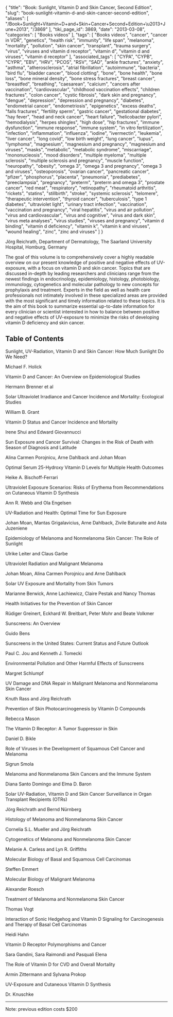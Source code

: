 {
    "title": "Book: Sunlight, Vitamin D and Skin Cancer, Second Edition",
    "slug": "book-sunlight-vitamin-d-and-skin-cancer-second-edition",
    "aliases": [
        "/Book+Sunlight+Vitamin+D+and+Skin+Cancer+Second+Edition+\u2013+June+2013",
        "/3869"
    ],
    "tiki_page_id": 3869,
    "date": "2013-03-08",
    "categories": [
        "Books videos"
    ],
    "tags": [
        "Books videos",
        "cancer",
        "cancer in VDR",
        "genetics",
        "health risk",
        "immunity",
        "life span",
        "melanoma",
        "mortality",
        "pollution",
        "skin cancer",
        "transplant",
        "trauma surgery",
        "virus",
        "viruses and vitamin d receptor",
        "vitamin d",
        "vitamin d and viruses",
        "vitamin d receptor"
    ],
    "associated_tags": [
        "CYPA",
        "CYPB",
        "CYPR",
        "EBV",
        "HRV",
        "PCOS",
        "RSV",
        "SAD",
        "ankle fractures",
        "anxiety",
        "asthma",
        "atherosclerosis",
        "atrial fibrillation",
        "autoimmune",
        "bacteria",
        "bird flu",
        "bladder cancer",
        "blood clotting",
        "bone",
        "bone health",
        "bone loss",
        "bone mineral density",
        "bone stress fractures",
        "breast cancer",
        "breastfed",
        "breathing",
        "caesarean",
        "calcium",
        "cancers after vaccination",
        "cardiovascular",
        "childhood vaccination effects",
        "children fractures",
        "colon cancer",
        "cystic fibrosis",
        "dark skin and pregnancy",
        "dengue",
        "depression",
        "depression and pregnancy",
        "diabetes",
        "endometrial cancer",
        "endometriosis",
        "epigenetics",
        "excess deaths",
        "falls fractures",
        "fertility sperm",
        "gastric cancer",
        "gestational diabetes",
        "hay fever",
        "head and neck cancer",
        "heart failure",
        "helicobacter pylori",
        "hemodialysis",
        "herpes shingles",
        "high dose",
        "hip fractures",
        "immune dysfunction",
        "immune response",
        "immune system",
        "in vitro fertilization",
        "infection",
        "inflammation",
        "influenza",
        "iodine",
        "ivermectin",
        "leukemia",
        "liver cancer",
        "long covid",
        "low birth weight",
        "lung cancer",
        "lupus",
        "lymphoma",
        "magnesium",
        "magnesium and pregnancy",
        "magnesium and viruses",
        "masks",
        "metabolic",
        "metabolic syndrome",
        "miscarriage",
        "mononucleosis",
        "mood disorders",
        "multiple myeloma",
        "multiple sclerosis",
        "multiple sclerosis and pregnancy",
        "muscle function",
        "neuropathy",
        "obesity",
        "omega 3",
        "omega 3 and pregnancy",
        "omega 3 and viruses",
        "osteoporosis",
        "ovarian cancer",
        "pancreatic cancer",
        "pfizer",
        "phosphorus",
        "placenta",
        "pneumonia",
        "prediabetes",
        "preeclampsia",
        "pregnancy",
        "preterm",
        "preterm and omega 3",
        "prostate cancer",
        "red meat",
        "respiratory",
        "retinopathy",
        "rheumatoid arthritis",
        "rickets",
        "statins",
        "stillbirth",
        "stroke",
        "systemic sclerosis",
        "telomere",
        "therapeutic intervention",
        "thyroid cancer",
        "tuberculosis",
        "type 1 diabetes",
        "ultraviolet light",
        "urinary tract infection",
        "vaccination",
        "vaccination and pregnancy",
        "viral hepatitis",
        "virus and air pollution",
        "virus and cardiovascular",
        "virus and cognitive",
        "virus and dark skin",
        "virus meta analyses",
        "virus studies",
        "viruses and pregnancy",
        "vitamin d binding",
        "vitamin d deficiency",
        "vitamin k",
        "vitamin k and viruses",
        "wound healing",
        "zinc",
        "zinc and viruses"
    ]
}


Jörg Reichrath, Department of Dermatology, The Saarland University Hospital, Homburg, Germany

The goal of this volume is to comprehensively cover a highly readable overview on our present knowledge of positive and negative effects of UV-exposure, with a focus on vitamin D and skin cancer. Topics that are discussed in-depth by leading researchers and clinicians range from the newest findings in endocrinology, epidemiology, histology, photobiology, immunology, cytogenetics and molecular pathology to new concepts for prophylaxis and treatment. Experts in the field as well as health care professionals not intimately involved in these specialized areas are provided with the most significant and timely information related to these topics. It is the aim of this book to summarize essential up-to-date information for every clinician or scientist interested in how to balance between positive and negative effects of UV-exposure to minimize the risks of developing vitamin D deficiency and skin cancer.

## Table of Contents

Sunlight, UV-Radiation, Vitamin D and Skin Cancer: How Much Sunlight Do We Need?

Michael F. Holick

Vitamin D and Cancer: An Overview on Epidemiological Studies

Hermann Brenner et al

Solar Ultraviolet Irradiance and Cancer Incidence and Mortality: Ecological Studies

William B. Grant

Vitamin D Status and Cancer Incidence and Mortality

Irene Shui and Edward Giovannucci

Sun Exposure and Cancer Survival: Changes in the Risk of Death with Season of Diagnosis and Latitude

Alina Carmen Porojnicu, Arne Dahlback and Johan Moan

Optimal Serum 25-Hydroxy Vitamin D Levels for Multiple Health Outcomes

Heike A. Bischoff-Ferrari

Ultraviolet Exposure Scenarios: Risks of Erythema from Recommendations on Cutaneous Vitamin D Synthesis

Ann R. Webb and Ola Engelsen

UV-Radiation and Health: Optimal Time for Sun Exposure

Johan Moan, Mantas Grigalavicius, Arne Dahlback, Zivile Baturaite and Asta Juzeniene

Epidemiology of Melanoma and Nonmelanoma Skin Cancer: The Role of Sunlight

Ulrike Leiter and Claus Garbe

Ultraviolet Radiation and Malignant Melanoma

Johan Moan, Alina Carmen Porojnicu and Arne Dahlback

Solar UV Exposure and Mortality from Skin Tumors

Marianne Berwick, Anne Lachiewicz, Claire Pestak and Nancy Thomas

Health Initiatives for the Prevention of Skin Cancer

Rüdiger Greinert, Eckhard W. Breitbart, Peter Mohr and Beate Volkmer

Sunscreens: An Overview

Guido Bens

Sunscreens in the United States: Current Status and Future Outlook

Paul C. Jou and Kenneth J. Tomecki

Environmental Pollution and Other Harmful Effects of Sunscreens

Margret Schlumpf

UV Damage and DNA Repair in Malignant Melanoma and Nonmelanoma Skin Cancer

Knuth Rass and Jörg Reichrath

Prevention of Skin Photocarcinogenesis by Vitamin D Compounds

Rebecca Mason

The Vitamin D Receptor: A Tumor Suppressor in Skin

Daniel D. Bikle

Role of Viruses in the Development of Squamous Cell Cancer and Melanoma

Sigrun Smola

Melanoma and Nonmelanoma Skin Cancers and the Immune System

Diana Santo Domingo and Elma D. Baron

Solar UV-Radiation, Vitamin D and Skin Cancer Surveillance in Organ Transplant Recipients (OTRs)

Jörg Reichrath and Bernd Nürnberg

Histology of Melanoma and Nonmelanoma Skin Cancer

Cornelia S.L. Mueller and Jörg Reichrath

Cytogenetics of Melanoma and Nonmelanoma Skin Cancer

Melanie A. Carless and Lyn R. Griffiths

Molecular Biology of Basal and Squamous Cell Carcinomas

Steffen Emmert

Molecular Biology of Malignant Melanoma

Alexander Roesch

Treatment of Melanoma and Nonmelanoma Skin Cancer

Thomas Vogt

Interaction of Sonic Hedgehog and Vitamin D Signaling for Carcinogenesis and Therapy of Basal Cell Carcinomas

Heidi Hahn

Vitamin D Receptor Polymorphisms and Cancer

Sara Gandini, Sara Raimondi and Pasquali Elena

The Role of Vitamin D for CVD and Overall Mortality

Armin Zittermann and Sylvana Prokop

UV-Exposure and Cutaneous Vitamin D Synthesis

Dr. Knuschke 

---

Note: previous edition costs $200